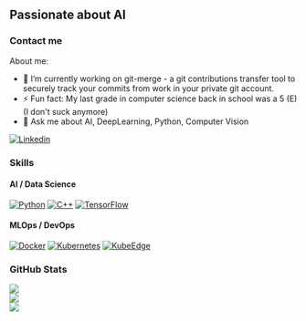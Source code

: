 <!--
**bensch98/bensch98** is a ✨ _special_ ✨ repository because its `README.md` (this file) appears on your GitHub profile.

Here are some ideas to get you started:

- 🔭 I’m currently working on ...
- 🌱 I’m currently learning ...
- 👯 I’m looking to collaborate on ...
- 🤔 I’m looking for help with ...
- 💬 Ask me about ...
- 📫 How to reach me: ...
- 😄 Pronouns: ...
- ⚡ Fun fact: ...
-->

## Passionate about AI

### Contact me

About me:
- 🔭 I’m currently working on git-merge - a git contributions transfer tool to securely track your commits from work in your private git account.
- ⚡ Fun fact: My last grade in computer science back in school was a 5 (E) (I don't suck anymore)
- 💬 Ask me about AI, DeepLearning, Python, Computer Vision

[![Linkedin](https://img.shields.io/badge/linkedin-%230077B5.svg?&style=for-the-badge&logo=linkedin&logoColor=white)](https://www.linkedin.com/in/benedikt-scheffler/)

### Skills

#### AI / Data Science

[![Python](https://img.shields.io/badge/python-4B8BBE.svg?&style=for-the-badge&logo=python&logoColor=FFD43B)](https://www.python.org/)
[![C++](https://img.shields.io/badge/c++-5E97D0.svg?&style=for-the-badge&logo=c++&logoColor=5E97D0)](https://cplusplus.com/)
[![TensorFlow](https://img.shields.io/badge/tensorflow-ffffff.svg?&style=for-the-badge&logo=tensorflow&logoColor=FFA800)](https://www.tensorflow.org/)

#### MLOps / DevOps

[![Docker](https://img.shields.io/badge/docker-0db7ed.svg?&style=for-the-badge&logo=docker&logoColor=ffffff)](https://www.docker.com/)
[![Kubernetes](https://img.shields.io/badge/kubernetes-ffffff.svg?&style=for-the-badge&logo=kubernetes&logoColor=0444bc)](https://kubernetes.io/)
[![KubeEdge](https://img.shields.io/badge/kubeedge-ffffff.svg?&style=for-the-badge&logo=kubernetes&logoColor=0444bc)](https://kubeedge.io/en/)

### GitHub Stats

<a href="https://github.com/bensch98">
  <img style="text-align: center;" src="https://github-readme-streak-stats.herokuapp.com/?user=bensch98&theme=radical&show"/>
</a>
<br>
<a href="https://github.com/bensch98">
  <img style="text-align: center;" src="https://github-readme-stats.vercel.app/api?username=bensch98&count_private=true&show_icons=true&theme=radical&show"/>
</a>
<br>
<a href="https://github.com/bensch98">
  <img style="text-align: center;" src="https://github-readme-stats.vercel.app/api/top-langs/?username=bensch98&layout=compact&show_icons=true&theme=radical&show"/>
</a>

<!--
[![bensch98's GitHub stats](https://github-readme-stats.vercel.app/api?username=bensch98&count_private=true&show_icons=true&theme=radical&show)](https://github.com/bensch98)
[![top languages](https://github-readme-stats.vercel.app/api/top-langs/?username=bensch98&layout=compact&show_icons=true&theme=radical&show)](https://github.com/bensch98)
-->
